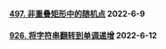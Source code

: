 #### [497. 非重叠矩形中的随机点](https://leetcode.cn/problems/random-point-in-non-overlapping-rectangles/)	2022-6-9

#### [926. 将字符串翻转到单调递增](https://leetcode.cn/problems/flip-string-to-monotone-increasing/)	2022-6-12